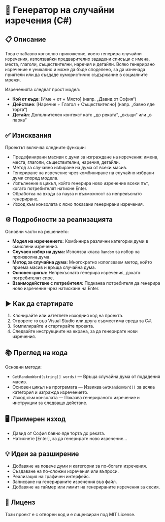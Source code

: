 # 🎲 Генератор на случайни изречения (C#)

## 📋 Описание
Това е забавно конзолно приложение, което генерира случайни изречения, използвайки предварително зададени списъци с имена, места, глаголи, съществителни, наречия и детайли. Всяко генерирано изречение е уникално и може да бъде споделено, за да изненада приятели или да създаде хумористично съдържание в социалните мрежи.

Изреченията следват прост модел:

- **Кой от къде**: [Име + от + Място] (напр. „Давид от София“)
- **Действие**: [Наречие + Глагол + Съществително] (напр. „бавно яде торта“)
- **Детайл**: Допълнителен контекст като „до реката“, „вкъщи“ или „в парка“

## ✅ Изисквания
Проектът включва следните функции:

- Предефинирани масиви с думи за изграждане на изречения: имена, места, глаголи, съществителни, наречия, детайли.
- Метод за случайно избиране на дума от всеки масив.
- Генериране на изречение чрез комбиниране на случайно избрани думи според модела.
- Изпълнение в цикъл, който генерира ново изречение всеки път, когато потребителят натисне Enter.
- Обработка на входа за пауза и възможност за непрекъснато генериране.
- Изход към конзолата с ясно показани генерирани изречения.

## ⚙️ Подробности за реализацията
Основни части на решението:

- **Модел на изречението:** Комбинира различни категории думи в смислени изречения.
- **Случаен избор на дума:** Използва класа `Random` за избор на произволна дума.
- **Метод за случайна дума:** Многократно използваем метод, който приема масив и връща случайна дума.
- **Основен цикъл:** Непрекъснато генерира изречения, докато потребителят спре.
- **Взаимодействие с потребителя:** Подканва потребителя да генерира ново изречение чрез натискане на Enter.

## ▶️ Как да стартирате
1. Клонирайте или изтеглете изходния код на проекта.
2. Отворете го във Visual Studio или друга съвместима среда за C#.
3. Компилирайте и стартирайте проекта.
4. Следвайте инструкциите на екрана, за да генерирате нови изречения.

## 📚 Преглед на кода
Основни методи:

- `GetRandomWord(string[] words)` — Връща случайна дума от подадения масив.
- Основен цикъл на програмата — Извиква `GetRandomWord()` за всяка категория и изгражда изречението.
- Изход към конзолата — Показва генерираното изречение и инструкции за следващо действие.

## 🖥 Примерен изход
 - Давид от София бавно яде торта до реката.
 - Натиснете [Enter], за да генерирате ново изречение...


## 💡 Идеи за разширение
- Добавяне на повече думи и категории за по-богати изречения.
- Създаване на по-сложни изречения или въпроси.
- Реализация на графичен интерфейс.
- Записване на генерираните изречения във файл.
- Добавяне на таймер или лимит на генерираните изречения за сесия.

## 📄 Лиценз
Този проект е с отворен код и е лицензиран под MIT License.
